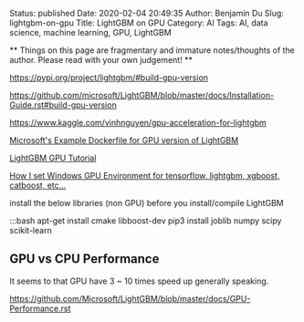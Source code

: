 Status: published
Date: 2020-02-04 20:49:35
Author: Benjamin Du
Slug: lightgbm-on-gpu
Title: LightGBM on GPU
Category: AI
Tags: AI, data science, machine learning, GPU, LightGBM

**
Things on this page are fragmentary and immature notes/thoughts of the author.
Please read with your own judgement!
**


https://pypi.org/project/lightgbm/#build-gpu-version

https://github.com/microsoft/LightGBM/blob/master/docs/Installation-Guide.rst#build-gpu-version

https://www.kaggle.com/vinhnguyen/gpu-acceleration-for-lightgbm

[Microsoft's Example Dockerfile for GPU version of LightGBM](https://github.com/microsoft/LightGBM/blob/master/docker/gpu/dockerfile.gpu)

[LightGBM GPU Tutorial](https://lightgbm.readthedocs.io/en/latest/GPU-Tutorial.html)

[How I set Windows GPU Environment for tensorflow, lightgbm, xgboost, catboost, etc…](https://harangdev.github.io/tips/1/)

install the below libraries (non GPU) before you install/compile LightGBM

:::bash
apt-get install cmake libboost-dev
pip3 install joblib numpy scipy scikit-learn

## GPU vs CPU Performance

It seems to that GPU have 3 ~ 10 times speed up generally speaking.

https://github.com/Microsoft/LightGBM/blob/master/docs/GPU-Performance.rst